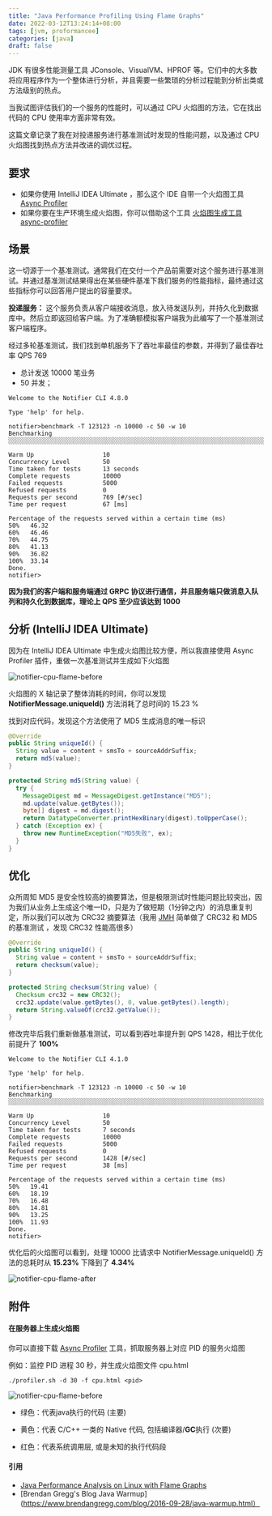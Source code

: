 ```yaml
---
title: "Java Performance Profiling Using Flame Graphs"
date: 2022-03-12T13:24:14+08:00
tags: [jvm, proformancee]
categories: [java]
draft: false
---
```


JDK 有很多性能测量工具 JConsole、VisualVM、HPROF 等。它们中的大多数将应用程序作为一个整体进行分析，并且需要一些繁琐的分析过程能到分析出类或方法级别的热点。

当我试图评估我们的一个服务的性能时，可以通过 CPU 火焰图的方法，它在找出代码的 CPU 使用率方面非常有效。

这篇文章记录了我在对投递服务进行基准测试时发现的性能问题，以及通过 CPU 火焰图找到热点方法并改进的调优过程。

## 要求

* 如果你使用 IntelliJ IDEA Ultimate ，那么这个 IDE 自带一个火焰图工具 [Async Profiler](https://www.jetbrains.com/help/idea/async-profiler.html)
* 如果你要在生产环境生成火焰图，你可以借助这个工具 [火焰图生成工具 async-profiler](https://github.com/jvm-profiling-tools/async-profiler)

## 场景

这一切源于一个基准测试。通常我们在交付一个产品前需要对这个服务进行基准测试。并通过基准测试结果得出在某些硬件基准下我们服务的性能指标，最终通过这些指标你可以回答用户提出的容量要求。

**投递服务：** 这个服务负责从客户端接收消息，放入待发送队列，并持久化到数据库中。然后立即返回给客户端。为了准确额模拟客户端我为此编写了一个基准测试客户端程序。

经过多轮基准测试，我们找到单机服务下了吞吐率最佳的参数，并得到了最佳吞吐率 QPS 769

* 总计发送 10000 笔业务
* 50 并发；

```shell
Welcome to the Notifier CLI 4.8.0

Type 'help' for help.

notifier>benchmark -T 123123 -n 10000 -c 50 -w 10
Benchmarking ░░░░░░░░░░░░░░░░░░░░░░░░░░░░░░░░░░░░░░░░░░░░░░░░░░░░░░░░░░░░░░░░░░░░░░░░░░░░░░░░░░░░░░░░░░░░░░░░░░░░░░░░░░░░░░░░░░░░░░░░░░░░░░░░░░░░░░░░░░░░░░░░░░░░░░░░░░░░░░░░░░░

Warm Up                   10
Concurrency Level         50
Time taken for tests      13 seconds
Complete requests         10000
Failed requests           5000
Refused requests          0
Requests per second       769 [#/sec]
Time per request          67 [ms]

Percentage of the requests served within a certain time (ms)
50%   46.32
60%   46.46
70%   44.75
80%   41.13
90%   36.82
100%  33.14
Done.
notifier>
```

**因为我们的客户端和服务端通过 GRPC 协议进行通信，并且服务端只做消息入队列和持久化到数据库，理论上 QPS 至少应该达到 1000**

## 分析 (IntelliJ IDEA Ultimate)

因为在 IntelliJ IDEA Ultimate 中生成火焰图比较方便，所以我直接使用 Async Profiler 插件，重做一次基准测试并生成如下火焰图

![notifier-cpu-flame-before](/images/posts/java/java-performance-profiling-using-flame-graphs/notifier-cpu-flame-before.png)

火焰图的 X 轴记录了整体消耗的时间，你可以发现 **NotifierMessage.uniqueId()** 方法消耗了总时间的 15.23 %

找到对应代码，发现这个方法使用了 MD5 生成消息的唯一标识

```java
@Override
public String uniqueId() {
  String value = content + smsTo + sourceAddrSuffix;
  return md5(value);
}

protected String md5(String value) {
  try {
    MessageDigest md = MessageDigest.getInstance("MD5");
    md.update(value.getBytes());
    byte[] digest = md.digest();
    return DatatypeConverter.printHexBinary(digest).toUpperCase();
  } catch (Exception ex) {
    throw new RuntimeException("MD5失败", ex);
  }
}
```

## 优化

众所周知 MD5 是安全性较高的摘要算法，但是极限测试时性能问题比较突出，因为我们从业务上生成这个唯一ID，只是为了做短期（1分钟之内）的消息重复判定，所以我们可以改为 CRC32 摘要算法（我用 [JMH](https://github.com/openjdk/jmh) 简单做了 CRC32 和 MD5 的基准测试 ，发现 CRC32 性能高很多）

```java
@Override
public String uniqueId() {
  String value = content + smsTo + sourceAddrSuffix;
  return checksum(value);
}

protected String checksum(String value) {
  Checksum crc32 = new CRC32();
  crc32.update(value.getBytes(), 0, value.getBytes().length);
  return String.valueOf(crc32.getValue());
}
```

修改完毕后我们重新做基准测试，可以看到吞吐率提升到 QPS 1428，相比于优化前提升了 **100%**

```shell
Welcome to the Notifier CLI 4.1.0

Type 'help' for help.

notifier>benchmark -T 123123 -n 10000 -c 50 -w 10
Benchmarking ░░░░░░░░░░░░░░░░░░░░░░░░░░░░░░░░░░░░░░░░░░░░░░░░░░░░░░░░░░░░░░░░░░░░░░░░░░░░░░░░░░░░░░░░░░░░░░░░░░░░░░░░░░░░░░░░░░░░░░░░░░░░░░░░░░░░░░░░░░░░░░░░░░░░░░░░░░░░░░░░░░░░░░░░░░░░░░░░░░░░░░░░░░░░░░░░░░░░░░░░░░░

Warm Up                   10
Concurrency Level         50
Time taken for tests      7 seconds
Complete requests         10000
Failed requests           5000
Refused requests          0
Requests per second       1428 [#/sec]
Time per request          38 [ms]

Percentage of the requests served within a certain time (ms)
50%   19.41
60%   18.19
70%   16.48
80%   14.81
90%   13.25
100%  11.93
Done.
notifier>
```

优化后的火焰图可以看到，处理 10000 比请求中 NotifierMessage.uniqueId() 方法的总耗时从 **15.23%** 下降到了 **4.34%**

![notifier-cpu-flame-after](/images/posts/java/java-performance-profiling-using-flame-graphs/notifier-cpu-flame-after.png)

## 附件

#### 在服务器上生成火焰图

你可以直接下载 [Async Profiler](https://github.com/jvm-profiling-tools/async-profiler) 工具，抓取服务器上对应 PID 的服务火焰图

例如：监控 PID 进程 30 秒，并生成火焰图文件 cpu.html

```shell
./profiler.sh -d 30 -f cpu.html <pid>
```

![notifier-cpu-flame-before](/images/posts/java/java-performance-profiling-using-flame-graphs/async-profiler.png)

* 绿⾊：代表java执⾏的代码 (主要)

* 黄色：代表 C/C++ ⼀类的 Native 代码, 包括编译器/**GC**执⾏ (次要)

* 红色：代表系统调⽤层, 或是未知的执⾏代码段

#### 引用

* [Java Performance Analysis on Linux with Flame Graphs](https://www.brendangregg.com/Slides/JavaOne2016_JavaFlameGraphs.pdf)
* [Brendan Gregg's Blog Java Warmup](https://www.brendangregg.com/blog/2016-09-28/java-warmup.html）

